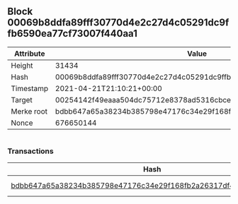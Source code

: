 ## Block 00069b8ddfa89fff30770d4e2c27d4c05291dc9ffb6590ea77cf73007f440aa1

Attribute | Value
--- | ---
Height | 31434
Hash | 00069b8ddfa89fff30770d4e2c27d4c05291dc9ffb6590ea77cf73007f440aa1
Timestamp | 2021-04-21T21:10:21+00:00
Target | 00254142f49eaaa504dc75712e8378ad5316cbcead634704b3734b6271167cc4
Merke root | bdbb647a65a38234b385798e47176c34e29f168fb2a26317df47647537c95756
Nonce | 676650144

```

```

### Transactions

Hash | Amount
--- | ---
[bdbb647a65a38234b385798e47176c34e29f168fb2a26317df47647537c95756](bdbb647a65a38234b385798e47176c34e29f168fb2a26317df47647537c95756.md) | 10.00000000 SKEPTI 
